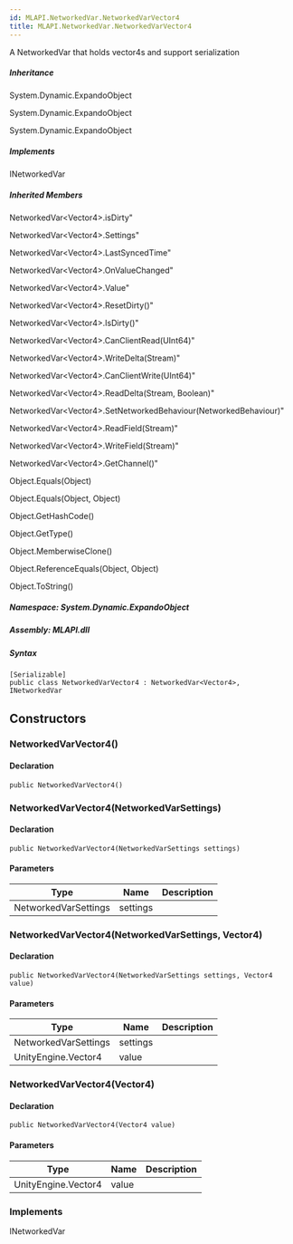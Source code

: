```yaml
---  
id: MLAPI.NetworkedVar.NetworkedVarVector4  
title: MLAPI.NetworkedVar.NetworkedVarVector4  
---
```


<div class="markdown level0 summary">

A NetworkedVar that holds vector4s and support serialization

</div>

<div class="markdown level0 conceptual">

</div>

<div class="inheritance">

##### Inheritance

<div class="level0">

System.Dynamic.ExpandoObject

</div>

<div class="level1">

System.Dynamic.ExpandoObject

</div>

<div class="level2">

System.Dynamic.ExpandoObject

</div>

</div>

<div classs="implements">

##### Implements

<div>

INetworkedVar

</div>

</div>

<div class="inheritedMembers">

##### Inherited Members

<div>

NetworkedVar&lt;Vector4&gt;.isDirty"

</div>

<div>

NetworkedVar&lt;Vector4&gt;.Settings"

</div>

<div>

NetworkedVar&lt;Vector4&gt;.LastSyncedTime"

</div>

<div>

NetworkedVar&lt;Vector4&gt;.OnValueChanged"

</div>

<div>

NetworkedVar&lt;Vector4&gt;.Value"

</div>

<div>

NetworkedVar&lt;Vector4&gt;.ResetDirty()"

</div>

<div>

NetworkedVar&lt;Vector4&gt;.IsDirty()"

</div>

<div>

NetworkedVar&lt;Vector4&gt;.CanClientRead(UInt64)"

</div>

<div>

NetworkedVar&lt;Vector4&gt;.WriteDelta(Stream)"

</div>

<div>

NetworkedVar&lt;Vector4&gt;.CanClientWrite(UInt64)"

</div>

<div>

NetworkedVar&lt;Vector4&gt;.ReadDelta(Stream, Boolean)"

</div>

<div>

NetworkedVar&lt;Vector4&gt;.SetNetworkedBehaviour(NetworkedBehaviour)"

</div>

<div>

NetworkedVar&lt;Vector4&gt;.ReadField(Stream)"

</div>

<div>

NetworkedVar&lt;Vector4&gt;.WriteField(Stream)"

</div>

<div>

NetworkedVar&lt;Vector4&gt;.GetChannel()"

</div>

<div>

Object.Equals(Object)

</div>

<div>

Object.Equals(Object, Object)

</div>

<div>

Object.GetHashCode()

</div>

<div>

Object.GetType()

</div>

<div>

Object.MemberwiseClone()

</div>

<div>

Object.ReferenceEquals(Object, Object)

</div>

<div>

Object.ToString()

</div>

</div>

##### **Namespace**: System.Dynamic.ExpandoObject

##### **Assembly**: MLAPI.dll

##### Syntax

    [Serializable]
    public class NetworkedVarVector4 : NetworkedVar<Vector4>, INetworkedVar

## Constructors 

### NetworkedVarVector4()

<div class="markdown level1 summary">

</div>

<div class="markdown level1 conceptual">

</div>

#### Declaration

    public NetworkedVarVector4()

### NetworkedVarVector4(NetworkedVarSettings)

<div class="markdown level1 summary">

</div>

<div class="markdown level1 conceptual">

</div>

#### Declaration

    public NetworkedVarVector4(NetworkedVarSettings settings)

#### Parameters

| Type                 | Name     | Description |
|----------------------|----------|-------------|
| NetworkedVarSettings | settings |             |

### NetworkedVarVector4(NetworkedVarSettings, Vector4)

<div class="markdown level1 summary">

</div>

<div class="markdown level1 conceptual">

</div>

#### Declaration

    public NetworkedVarVector4(NetworkedVarSettings settings, Vector4 value)

#### Parameters

| Type                 | Name     | Description |
|----------------------|----------|-------------|
| NetworkedVarSettings | settings |             |
| UnityEngine.Vector4  | value    |             |

### NetworkedVarVector4(Vector4)

<div class="markdown level1 summary">

</div>

<div class="markdown level1 conceptual">

</div>

#### Declaration

    public NetworkedVarVector4(Vector4 value)

#### Parameters

| Type                | Name  | Description |
|---------------------|-------|-------------|
| UnityEngine.Vector4 | value |             |

### Implements

<div>

INetworkedVar

</div>
